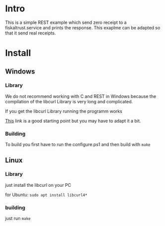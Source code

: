 # Intro

This is a simple REST example which send zero receipt to a fiskaltrust.service and prints the response.
This exaplme can be adapted so that it send real receipts.

# Install
## Windows

### Library
We do not recommend working with C and REST in Windows because the compilation of the libcurl Library is very long and complicated.

If you get the libcurl Library running the programm works

[This](https://albertino80.github.io/building.html) link is a good starting point but you may have to adapt it a bit.

### Building
To build you first have to run the configure.ps1 and then build with `make`

## Linux

### Library

just install the libcurl on your PC

for Ubuntu: `sudo apt install libcurl4*`

### building

just run `make`
